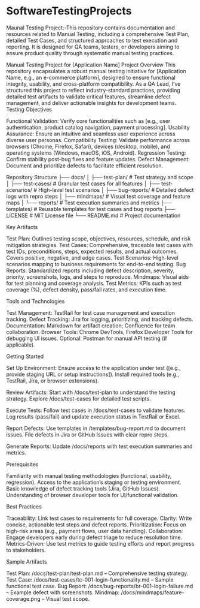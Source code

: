 # SoftwareTestingProjects
Maunal Testing Project:-This repository contains documentation and resources related to Manual Testing, including a comprehensive Test Plan, detailed Test Cases, and structured approaches to test execution and reporting. It is designed for QA teams, testers, or developers aiming to ensure product quality through systematic manual testing practices.

Manual Testing Project for [Application Name]
Project Overview
This repository encapsulates a robust manual testing initiative for [Application Name, e.g., an e-commerce platform], designed to ensure functional integrity, usability, and cross-platform compatibility. As a QA Lead, I’ve structured this project to reflect industry-standard practices, providing detailed test artifacts to validate critical features, streamline defect management, and deliver actionable insights for development teams.
Testing Objectives

Functional Validation: Verify core functionalities such as [e.g., user authentication, product catalog navigation, payment processing].
Usability Assurance: Ensure an intuitive and seamless user experience across diverse user personas.
Compatibility Testing: Validate performance across browsers (Chrome, Firefox, Safari), devices (desktop, mobile), and operating systems (Windows, macOS, iOS, Android).
Regression Testing: Confirm stability post-bug fixes and feature updates.
Defect Management: Document and prioritize defects to facilitate efficient resolution.

Repository Structure
├── docs/
│   ├── test-plan/          # Test strategy and scope
│   ├── test-cases/         # Granular test cases for all features
│   ├── test-scenarios/     # High-level test scenarios
│   ├── bug-reports/        # Detailed defect logs with repro steps
│   ├── mindmaps/           # Visual test coverage and feature maps
│   └── reports/            # Test execution summaries and metrics
├── templates/              # Reusable templates for test cases and bug reports
├── LICENSE                 # MIT License file
└── README.md               # Project documentation

Key Artifacts

Test Plan: Outlines testing scope, objectives, resources, schedule, and risk mitigation strategies.
Test Cases: Comprehensive, traceable test cases with test IDs, preconditions, steps, expected results, and actual outcomes. Covers positive, negative, and edge cases.
Test Scenarios: High-level scenarios mapping to business requirements for end-to-end testing.
Bug Reports: Standardized reports including defect description, severity, priority, screenshots, logs, and steps to reproduce.
Mindmaps: Visual aids for test planning and coverage analysis.
Test Metrics: KPIs such as test coverage (%), defect density, pass/fail rates, and execution time.

Tools and Technologies

Test Management: TestRail for test case management and execution tracking.
Defect Tracking: Jira for logging, prioritizing, and tracking defects.
Documentation: Markdown for artifact creation; Confluence for team collaboration.
Browser Tools: Chrome DevTools, Firefox Developer Tools for debugging UI issues.
Optional: Postman for manual API testing (if applicable).

Getting Started

Set Up Environment:
Ensure access to the application under test ([e.g., provide staging URL or setup instructions]).
Install required tools (e.g., TestRail, Jira, or browser extensions).


Review Artifacts:
Start with /docs/test-plan to understand the testing strategy.
Explore /docs/test-cases for detailed test scripts.


Execute Tests:
Follow test cases in /docs/test-cases to validate features.
Log results (pass/fail) and update execution status in TestRail or Excel.


Report Defects:
Use templates in /templates/bug-report.md to document issues.
File defects in Jira or GitHub Issues with clear repro steps.


Generate Reports:
Update /docs/reports with test execution summaries and metrics.



Prerequisites

Familiarity with manual testing methodologies (functional, usability, regression).
Access to the application’s staging or testing environment.
Basic knowledge of defect tracking tools (Jira, GitHub Issues).
Understanding of browser developer tools for UI/functional validation.



Best Practices 

Traceability: Link test cases to requirements for full coverage.
Clarity: Write concise, actionable test steps and defect reports.
Prioritization: Focus on high-risk areas (e.g., payment flows, user data handling).
Collaboration: Engage developers early during defect triage to reduce resolution time.
Metrics-Driven: Use test metrics to guide testing efforts and report progress to stakeholders.

Sample Artifacts

Test Plan: /docs/test-plan/test-plan.md – Comprehensive testing strategy.
Test Case: /docs/test-cases/tc-001-login-functionality.md – Sample functional test case.
Bug Report: /docs/bug-reports/br-001-login-failure.md – Example defect with screenshots.
Mindmap: /docs/mindmaps/feature-coverage.png – Visual test scope.
